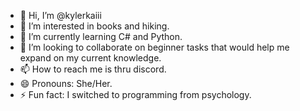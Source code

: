 - 👋 Hi, I’m @kylerkaiii
- 👀 I’m interested in books and hiking.
- 🌱 I’m currently learning C# and Python.
- 💞️ I’m looking to collaborate on beginner tasks that would help me expand on my current knowledge.
- 📫 How to reach me is thru discord.
- 😄 Pronouns: She/Her.
- ⚡ Fun fact: I switched to programming from psychology.

<!---
kylerkaiii/kylerkaiii is a ✨ special ✨ repository because its `README.md` (this file) appears on your GitHub profile.
You can click the Preview link to take a look at your changes.
--->

